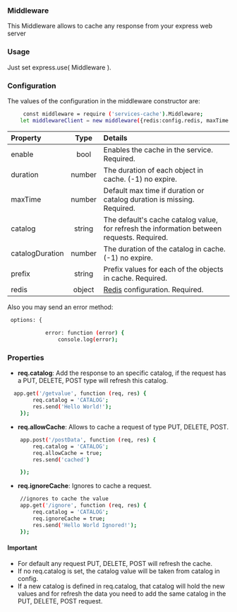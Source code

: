 ### Middleware

This Middleware allows to cache any response from your express web server

### Usage

Just set express.use( Middleware ).

### Configuration
The values of the configuration in the middleware constructor are:

```sh
     const middleware = require ('services-cache').Middleware;
    let middlewareClient = new middleware({redis:config.redis, maxTime:config.maxTime, prefix:config.prefix, catalogDuration: config.catalogDuration, logger: config.options });
```
| Property  | Type | Details |
| :-------------- |:------:|:----- |
|enable        | bool | Enables the cache in the service. Required. |
| duration        | number | The duration of each object in cache. (-1) no expire.|
| maxTime        | number | Default max time if duration or catalog duration is missing. Required. |
| catalog    | string | The default's cache catalog value, for refresh the information between requests. Required. |
| catalogDuration        | number | The duration of the catalog in cache. (-1) no expire. |
| prefix    | string | Prefix values for each of the objects in cache. Required. |
| redis    | object |[Redis](https://github.com/NodeRedis/node_redis) configuration. Required. |

Also you may send an error method:
```sh
 options: {
       
            error: function (error) {
                console.log(error);

```

### Properties
- **req.catalog**: Add the response to an specific catalog, if the request has a PUT, DELETE, POST type will refresh this catalog.
```sh
  app.get('/getvalue', function (req, res) {
        req.catalog = 'CATALOG';
        res.send('Hello World!');
    });
```
- **req.allowCache**: Allows to cache a request of type PUT, DELETE, POST.
```sh
    app.post('/postData', function (req, res) {
        req.catalog = 'CATALOG';
        req.allowCache = true;
        res.send('cached')

    });
``` 
- **req.ignoreCache**: Ignores to cache a request.
```sh
    //ignores to cache the value
    app.get('/ignore', function (req, res) {
        req.catalog = 'CATALOG';
        req.ignoreCache = true;
        res.send('Hello World Ignored!');
    });
```
#### Important
- For default any request PUT, DELETE, POST  will refresh the cache. 
- If no req.catalog is set, the catalog value will be taken from catalog in config. 
- If a new catalog is defined in req.catalog, that catalog will hold the new values and for refresh the data
you need to add the same catalog in the PUT, DELETE, POST request.